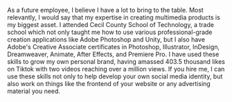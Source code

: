 As a future employee, I believe I have a lot to bring to the table. Most relevantly, I would say that my expertise in creating multimedia products is my biggest asset. I attended Cecil County School of Technology, a trade school which not only taught me how to use various professional-grade creation applications like Adobe Photoshop and Unity, but I also have Adobe's Creative Associate certificates in Photoshop, Illustrator, InDesign, Dreamweaver, Animate, After Effects, and Premiere Pro. I have used these skills to grow my own personal brand, having amassed 403.5 thousand likes on Tiktok with two videos reaching over a million views. If you hire me, I can use these skills not only to help develop your own social media identity, but also work on things like the frontend of your website or any advertising material you need.